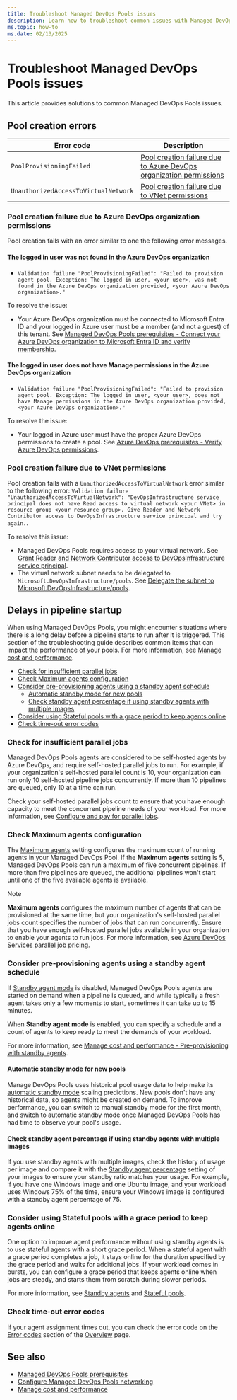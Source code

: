 ```yaml
---
title: Troubleshoot Managed DevOps Pools issues
description: Learn how to troubleshoot common issues with Managed DevOps Pools.
ms.topic: how-to
ms.date: 02/13/2025
---
```


# Troubleshoot Managed DevOps Pools issues

This article provides solutions to common Managed DevOps Pools issues.

## Pool creation errors

| Error code | Description |
|-------|------------------|
| `PoolProvisioningFailed` | [Pool creation failure due to Azure DevOps organization permissions](#pool-creation-failure-due-to-azure-devops-organization-permissions) |
| `UnauthorizedAccessToVirtualNetwork` | [Pool creation failure due to VNet permissions](#pool-creation-failure-due-to-vnet-permissions) |

### Pool creation failure due to Azure DevOps organization permissions

Pool creation fails with an error similar to one the following error messages.

#### The logged in user was not found in the Azure DevOps organization

* `Validation failure "PoolProvisioningFailed": "Failed to provision agent pool. Exception: The logged in user, <your user>, was not found in the Azure DevOps organization provided, <your Azure DevOps organization>."`

To resolve the issue:
* Your Azure DevOps organization must be connected to Microsoft Entra ID and your logged in Azure user must be a member (and not a guest) of this tenant. See [Managed DevOps Pools prerequisites - Connect your Azure DevOps organization to Microsoft Entra ID and verify membership](./prerequisites.md#connect-your-azure-devops-organization-to-microsoft-entra-id-and-verify-membership).

#### The logged in user does not have Manage permissions in the Azure DevOps organization

* `Validation failure "PoolProvisioningFailed": "Failed to provision agent pool. Exception: The logged in user, <your user>, does not have Manage permissions in the Azure DevOps organization provided, <your Azure DevOps organization>."`

To resolve the issue:
* Your logged in Azure user must have the proper Azure DevOps permissions to create a pool. See [Azure DevOps prerequisites - Verify Azure DevOps permissions](./prerequisites.md#verify-azure-devops-permissions).

### Pool creation failure due to VNet permissions

Pool creation fails with a `UnauthorizedAccessToVirtualNetwork` error similar to the following error: `Validation failure "UnauthorizedAccessToVirtualNetwork": "DevOpsInfrastructure service principal does not have Read access to virtual network <your VNet> in resource group <your resource group>. Give Reader and Network Contributor access to DevOpsInfrastructure service principal and try again.`.

To resolve this issue:
* Managed DevOps Pools requires access to your virtual network. See [Grant Reader and Network Contributor access to DevOpsInfrastructure service principal](./configure-networking.md#grant-reader-and-network-contributor-access-to-devopsinfrastructure-service-principal).
* The virtual network subnet needs to be delegated to `Microsoft.DevOpsInfrastructure/pools`. See [Delegate the subnet to Microsoft.DevOpsInfrastructure/pools](./configure-networking.md#delegate-the-subnet-to-microsoftdevopsinfrastructurepools).

## Delays in pipeline startup

When using Managed DevOps Pools, you might encounter situations where there is a long delay before a pipeline starts to run after it is triggered. This section of the troubleshooting guide describes common items that can impact the performance of your pools. For more information, see [Manage cost and performance](./manage-costs.md).

* [Check for insufficient parallel jobs](#check-for-insufficient-parallel-jobs)
* [Check Maximum agents configuration](#check-maximum-agents-configuration)
* [Consider pre-provisioning agents using a standby agent schedule](#consider-pre-provisioning-agents-using-a-standby-agent-schedule)
  * [Automatic standby mode for new pools](#automatic-standby-mode-for-new-pools)
  * [Check standby agent percentage if using standby agents with multiple images](#check-standby-agent-percentage-if-using-standby-agents-with-multiple-images)
* [Consider using Stateful pools with a grace period to keep agents online](#consider-using-stateful-pools-with-a-grace-period-to-keep-agents-online)
* [Check time-out error codes](#check-time-out-error-codes)

### Check for insufficient parallel jobs

Managed DevOps Pools agents are considered to be self-hosted agents by Azure DevOps, and require self-hosted parallel jobs to run. For example, if your organization's self-hosted parallel count is 10, your organization can run only 10 self-hosted pipeline jobs concurrently. If more than 10 pipelines are queued, only 10 at a time can run.

Check your self-hosted parallel jobs count to ensure that you have enough capacity to meet the concurrent pipeline needs of your workload. For more information, see [Configure and pay for parallel jobs](../pipelines/licensing/concurrent-jobs.md).

### Check Maximum agents configuration

The [Maximum agents](./configure-pool-settings.md#maximum-agents) setting configures the maximum count of running agents in your Managed DevOps Pool. If the **Maximum agents** setting is 5, Managed DevOps Pools can run a maximum of five concurrent pipelines. If more than five pipelines are queued, the additional pipelines won't start until one of the five available agents is available.

> [!NOTE]
> **Maximum agents** configures the maximum number of agents that can be provisioned at the same time, but your organization's self-hosted parallel jobs count specifies the number of jobs that can run concurrently. Ensure that you have enough self-hosted parallel jobs available in your organization to enable your agents to run jobs. For more information, see [Azure DevOps Services parallel job pricing](./pricing.md#azure-devops-services-parallel-job-pricing).

### Consider pre-provisioning agents using a standby agent schedule

If [Standby agent mode](./configure-scaling.md#standby-agent-mode) is disabled, Managed DevOps Pools agents are started on demand when a pipeline is queued, and while typically a fresh agent takes only a few moments to start, sometimes it can take up to 15 minutes.

When **Standby agent mode** is enabled, you can specify a schedule and a count of agents to keep ready to meet the demands of your workload.

For more information, see [Manage cost and performance - Pre-provisioning with standby agents](./manage-costs.md#pre-provisioning-with-standby-agents).

#### Automatic standby mode for new pools

Manage DevOps Pools uses historical pool usage data to help make its [automatic standby mode](./configure-scaling.md#automatic) scaling predictions. New pools don't have any historical data, so agents might be created on demand. To improve performance, you can switch to manual standby mode for the first month, and switch to automatic standby mode once Managed DevOps Pools has had time to observe your pool's usage.

#### Check standby agent percentage if using standby agents with multiple images

If you use standby agents with multiple images, check the history of usage per image and compare it with the [Standby agent percentage](./configure-scaling.md#manual) setting of your images to ensure your standby ratio matches your usage. For example, if you have one Windows image and one Ubuntu image, and your workload uses Windows 75% of the time, ensure your Windows image is configured with a standby agent percentage of 75.

### Consider using Stateful pools with a grace period to keep agents online

One option to improve agent performance without using standby agents is to use stateful agents with a short grace period. When a stateful agent with a grace period completes a job, it stays online for the duration specified by the grace period and waits for additional jobs. If your workload comes in bursts, you can configure a grace period that keeps agents online when jobs are steady, and starts them from scratch during slower periods.

For more information, see [Standby agents](configure-scaling.md#standby-agent-mode) and [Stateful pools](configure-scaling.md#stateful-pools).

### Check time-out error codes

If your agent assignment times out, you can check the error code on the [Error codes](./monitor-pool.md#error-codes-chart) section of the [Overview](./monitor-pool.md#view-metrics-on-the-managed-devops-pool-overview) page.

## See also

* [Managed DevOps Pools prerequisites](./prerequisites.md)
* [Configure Managed DevOps Pools networking](./configure-networking.md)
* [Manage cost and performance](./manage-costs.md)
